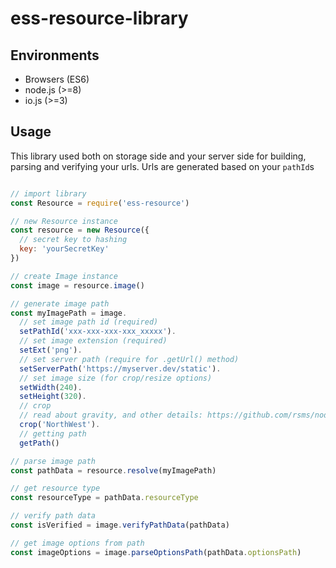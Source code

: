 ess-resource-library
========

## Environments

- Browsers (ES6)
- node.js (>=8)
- io.js (>=3)


## Usage

This library used both on storage side and your server side for building, parsing and verifying your urls. Urls are generated based on your `pathId`s

```javascript

// import library
const Resource = require('ess-resource')

// new Resource instance
const resource = new Resource({
  // secret key to hashing
  key: 'yourSecretKey'
})

// create Image instance
const image = resource.image()

// generate image path
const myImagePath = image.
  // set image path id (required)
  setPathId('xxx-xxx-xxx-xxx_xxxxx').
  // set image extension (required)
  setExt('png').
  // set server path (require for .getUrl() method)
  setServerPath('https://myserver.dev/static').
  // set image size (for crop/resize options)
  setWidth(240).
  setHeight(320).
  // crop
  // read about gravity, and other details: https://github.com/rsms/node-imagemagick#cropoptions-callback
  crop('NorthWest').
  // getting path
  getPath()

// parse image path
const pathData = resource.resolve(myImagePath)

// get resource type
const resourceType = pathData.resourceType

// verify path data
const isVerified = image.verifyPathData(pathData)

// get image options from path
const imageOptions = image.parseOptionsPath(pathData.optionsPath)

```